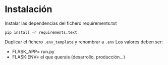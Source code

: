 # Instalación

Instalar las dependencias del fichero requirements.txt
```
pip install -r requirements.text
```

Duplicar el fichero `.env_template` y renombrar a `.env`
Los valores deben ser: 
- FLASK_APP= run.py
- FLASK:ENV= el que querais (desarrollo, producción...)
